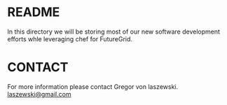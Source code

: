 README
======

In this directory we will be storing most of our new software development efforts whle leveraging chef for FutureGrid.

CONTACT
=======

For more information please contact Gregor von laszewski. laszewski@gmail.com